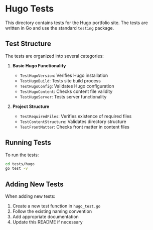 # Hugo Tests

This directory contains tests for the Hugo portfolio site. The tests are written in Go and use the standard `testing` package.

## Test Structure

The tests are organized into several categories:

1. **Basic Hugo Functionality**
   - `TestHugoVersion`: Verifies Hugo installation
   - `TestHugoBuild`: Tests site build process
   - `TestHugoConfig`: Validates Hugo configuration
   - `TestHugoContent`: Checks content file validity
   - `TestHugoServer`: Tests server functionality

2. **Project Structure**
   - `TestRequiredFiles`: Verifies existence of required files
   - `TestContentStructure`: Validates directory structure
   - `TestFrontMatter`: Checks front matter in content files

## Running Tests

To run the tests:

```bash
cd tests/hugo
go test -v
```

## Adding New Tests

When adding new tests:
1. Create a new test function in `hugo_test.go`
2. Follow the existing naming convention
3. Add appropriate documentation
4. Update this README if necessary 